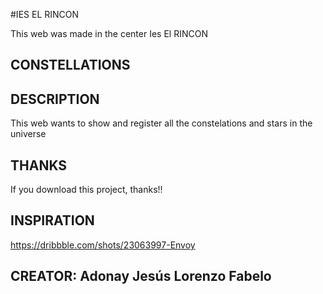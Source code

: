 #IES EL RINCON

This web was made in the center Ies El RINCON

## CONSTELLATIONS

## DESCRIPTION

This web wants to show and register all the constelations and stars in the universe

## THANKS

If you download this project, thanks!!

## INSPIRATION

https://dribbble.com/shots/23063997-Envoy

## CREATOR: Adonay Jesús Lorenzo Fabelo
